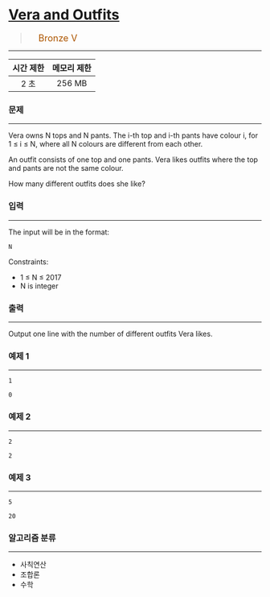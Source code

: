 # [Vera and Outfits](https://www.acmicpc.net/problem/15439)

> <img src="https://d2gd6pc034wcta.cloudfront.net/tier/1.svg" width="16" heigth="21" style = "vertical-align: middle;"/>&nbsp;<span style="font-size: 18px; color: #ad5600;">Bronze V</span>

***

<div align="center">

|시간 제한|메모리 제한|
|:---:|:---:|
|2 초 |256 MB|

</div>

### 문제

***

Vera owns N tops and N pants. The i-th top and i-th pants have colour i, for 1 ≤ i ≤ N, where all N colours are different from each other.

An outfit consists of one top and one pants. Vera likes outfits where the top and pants are not the same colour.

How many different outfits does she like?

### 입력

***

The input will be in the format:

```
N
```

Constraints:

* 1 ≤ N ≤ 2017  
* N is integer

### 출력

***

Output one line with the number of different outfits Vera likes.

### 예제 1

***

```
1
```

```
0
```

### 예제 2

***

```
2
```

```
2
```

### 예제 3

***

```
5
```

```
20
```

### 알고리즘 분류

***

* 사칙연산
* 조합론
* 수학

